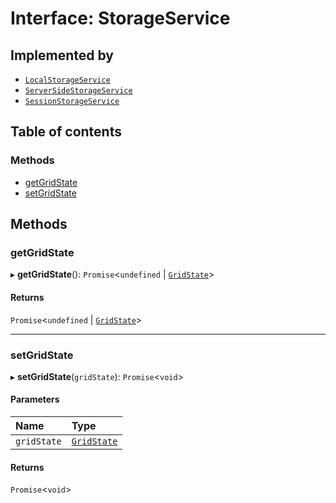# Interface: StorageService

## Implemented by

- [`LocalStorageService`](../classes/LocalStorageService.md)
- [`ServerSideStorageService`](../classes/ServerSideStorageService.md)
- [`SessionStorageService`](../classes/SessionStorageService.md)

## Table of contents

### Methods

- [getGridState](StorageService.md#getgridstate)
- [setGridState](StorageService.md#setgridstate)

## Methods

### getGridState

▸ **getGridState**(): `Promise`\<`undefined` \| [`GridState`](GridState.md)\>

#### Returns

`Promise`\<`undefined` \| [`GridState`](GridState.md)\>

___

### setGridState

▸ **setGridState**(`gridState`): `Promise`\<`void`\>

#### Parameters

| Name | Type |
| :------ | :------ |
| `gridState` | [`GridState`](GridState.md) |

#### Returns

`Promise`\<`void`\>
